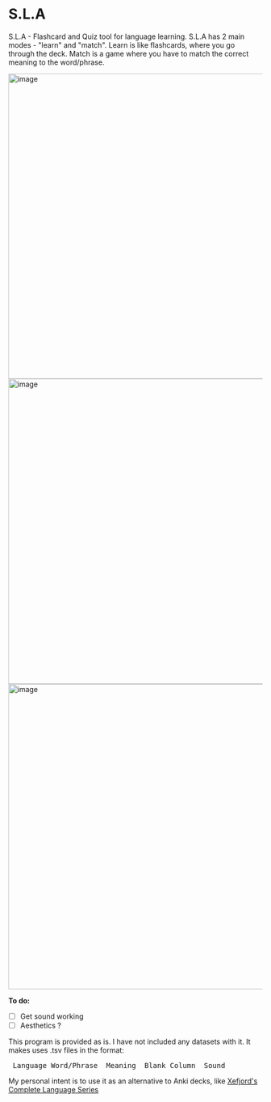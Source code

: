 # S.L.A
S.L.A - Flashcard and Quiz tool for language learning. S.L.A has 2 main modes - "learn" and "match". Learn is like flashcards, where you go through the deck. Match is a game where you have to match the correct meaning to the word/phrase.

<img width="800" height="604" alt="image" src="https://github.com/user-attachments/assets/75aa2def-211a-4722-b74b-423c06ed4d02" />

<img width="800" height="604" alt="image" src="https://github.com/user-attachments/assets/0a34681e-6515-4c40-9e7d-156b2352cf80" />

<img width="800" height="604" alt="image" src="https://github.com/user-attachments/assets/fca3531f-c24e-4fc5-ba19-85f5b3085915" />

 
 <b>To do:</b>
 - [ ] Get sound working
 - [ ] Aesthetics ?

This program is provided as is. I have not included any datasets with it. It makes uses .tsv files in the format:

<pre> Language_Word/Phrase  Meaning  Blank_Column  Sound </pre>

My personal intent is to use it as an alternative to Anki decks, like [Xefjord's Complete Language Series](https://xefjord.wixsite.com/xefscompletelangs/courses) 
